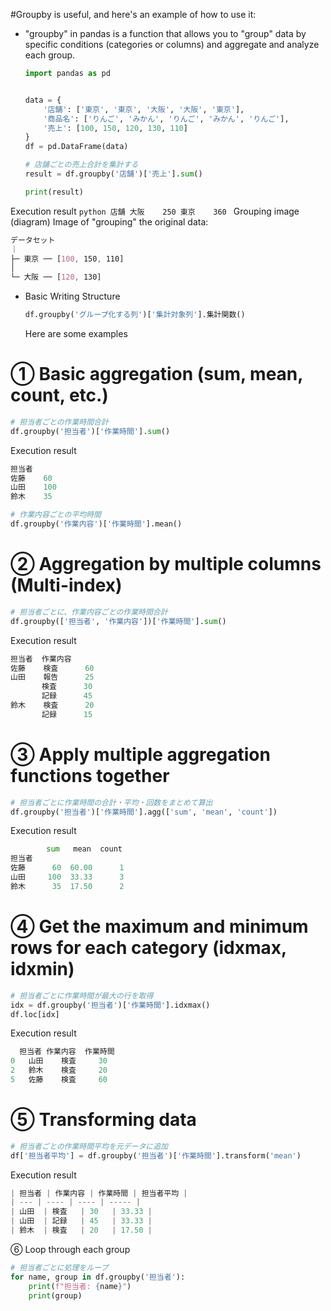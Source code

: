 #Groupby is useful, and here's an example of how to use it:

- "groupby" in pandas is a function that allows you to "group" data by specific conditions (categories or columns) and aggregate and analyze each group.
    ```python
    import pandas as pd
    
    
    data = {
        '店舗': ['東京', '東京', '大阪', '大阪', '東京'],
        '商品名': ['りんご', 'みかん', 'りんご', 'みかん', 'りんご'],
        '売上': [100, 150, 120, 130, 110]
    }
    df = pd.DataFrame(data)
    
    # 店舗ごとの売上合計を集計する
    result = df.groupby('店舗')['売上'].sum()
    
    print(result)
    ```
Execution result
    ```python
    店舗
    大阪    250
    東京    360
    ```
Grouping image (diagram)
Image of "grouping" the original data:

```css
データセット
｜
├─ 東京 ── [100, 150, 110]
│
└─ 大阪 ── [120, 130]
```
- Basic Writing Structure
    ```python
    df.groupby('グループ化する列')['集計対象列'].集計関数()
    ```
    Here are some examples

# ① Basic aggregation (sum, mean, count, etc.)

```python
# 担当者ごとの作業時間合計
df.groupby('担当者')['作業時間'].sum()
```
Execution result
```python
担当者
佐藤    60
山田    100
鈴木    35
```
```python
# 作業内容ごとの平均時間
df.groupby('作業内容')['作業時間'].mean()
```

# ② Aggregation by multiple columns (Multi-index)

```python
# 担当者ごとに、作業内容ごとの作業時間合計
df.groupby(['担当者', '作業内容'])['作業時間'].sum()
```
Execution result
```python
担当者  作業内容
佐藤    検査      60
山田    報告      25
       検査      30
       記録      45
鈴木    検査      20
       記録      15
```

# ③ Apply multiple aggregation functions together

```python
# 担当者ごとに作業時間の合計・平均・回数をまとめて算出
df.groupby('担当者')['作業時間'].agg(['sum', 'mean', 'count'])
```
Execution result
```python
        sum   mean  count
担当者                    
佐藤      60  60.00      1
山田     100  33.33      3
鈴木      35  17.50      2
```


# ④ Get the maximum and minimum rows for each category (idxmax, idxmin)

```python
# 担当者ごとに作業時間が最大の行を取得
idx = df.groupby('担当者')['作業時間'].idxmax()
df.loc[idx]
```
Execution result
```python
  担当者 作業内容  作業時間
0   山田    検査     30
2   鈴木    検査     20
5   佐藤    検査     60

```

# ⑤ Transforming data

```python
# 担当者ごとの作業時間平均を元データに追加
df['担当者平均'] = df.groupby('担当者')['作業時間'].transform('mean')
```
Execution result
```python
| 担当者 | 作業内容 | 作業時間 | 担当者平均 |
| --- | ---- | ---- | ----- |
| 山田  | 検査   | 30   | 33.33 |
| 山田  | 記録   | 45   | 33.33 |
| 鈴木  | 検査   | 20   | 17.50 |
```

⑥ Loop through each group

```python
# 担当者ごとに処理をループ
for name, group in df.groupby('担当者'):
    print(f"担当者: {name}")
    print(group)
```
